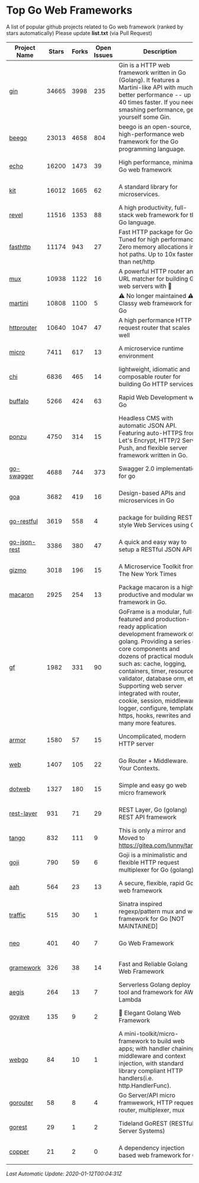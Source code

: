 # Top Go Web Frameworks
A list of popular github projects related to Go web framework (ranked by stars automatically)
Please update **list.txt** (via Pull Request)

| Project Name | Stars | Forks | Open Issues | Description | Last Commit |
| ------------ | ----- | ----- | ----------- | ----------- | ----------- |
| [gin](https://github.com/gin-gonic/gin) | 34665 | 3998 | 235 | Gin is a HTTP web framework written in Go (Golang). It features a Martini-like API with much better performance -- up to 40 times faster. If you need smashing performance, get yourself some Gin. | 2020-01-07 17:48:28 |
| [beego](https://github.com/astaxie/beego) | 23013 | 4658 | 804 | beego is an open-source, high-performance web framework for the Go programming language. | 2019-11-29 10:43:02 |
| [echo](https://github.com/labstack/echo) | 16200 | 1473 | 39 | High performance, minimalist Go web framework | 2020-01-08 21:40:52 |
| [kit](https://github.com/go-kit/kit) | 16012 | 1665 | 62 | A standard library for microservices. | 2020-01-11 01:56:02 |
| [revel](https://github.com/revel/revel) | 11516 | 1353 | 88 | A high productivity, full-stack web framework for the Go language. | 2018-10-30 13:23:52 |
| [fasthttp](https://github.com/valyala/fasthttp) | 11174 | 943 | 27 | Fast HTTP package for Go. Tuned for high performance. Zero memory allocations in hot paths. Up to 10x faster than net/http | 2020-01-10 15:41:16 |
| [mux](https://github.com/gorilla/mux) | 10938 | 1122 | 16 | A powerful HTTP router and URL matcher for building Go web servers with 🦍 | 2019-11-21 17:05:00 |
| [martini](https://github.com/go-martini/martini) | 10808 | 1100 | 5 | ⚠️ No longer maintained ⚠️  Classy web framework for Go | 2017-01-21 21:58:54 |
| [httprouter](https://github.com/julienschmidt/httprouter) | 10640 | 1047 | 47 | A high performance HTTP request router that scales well | 2020-01-11 22:00:01 |
| [micro](https://github.com/micro/micro) | 7411 | 617 | 13 | A microservice runtime environment | 2020-01-10 23:22:15 |
| [chi](https://github.com/go-chi/chi) | 6836 | 465 | 14 | lightweight, idiomatic and composable router for building Go HTTP services | 2020-01-11 21:18:41 |
| [buffalo](https://github.com/gobuffalo/buffalo) | 5266 | 424 | 63 | Rapid Web Development w/ Go | 2019-12-06 14:19:49 |
| [ponzu](https://github.com/ponzu-cms/ponzu) | 4750 | 314 | 15 | Headless CMS with automatic JSON API. Featuring auto-HTTPS from Let's Encrypt, HTTP/2 Server Push, and flexible server framework written in Go. | 2020-01-02 00:14:32 |
| [go-swagger](https://github.com/go-swagger/go-swagger) | 4688 | 744 | 373 | Swagger 2.0 implementation for go | 2020-01-10 19:13:18 |
| [goa](https://github.com/goadesign/goa) | 3682 | 419 | 16 | Design-based APIs and microservices in Go | 2020-01-07 18:26:51 |
| [go-restful](https://github.com/emicklei/go-restful) | 3619 | 558 | 4 | package for building REST-style Web Services using Go | 2019-10-27 20:07:54 |
| [go-json-rest](https://github.com/ant0ine/go-json-rest) | 3386 | 380 | 47 | A quick and easy way to setup a RESTful JSON API | 2017-09-13 04:12:08 |
| [gizmo](https://github.com/nytimes/gizmo) | 3018 | 196 | 15 | A Microservice Toolkit from The New York Times | 2019-12-20 17:17:13 |
| [macaron](https://github.com/go-macaron/macaron) | 2925 | 254 | 13 | Package macaron is a high productive and modular web framework in Go. | 2019-10-19 23:13:54 |
| [gf](https://github.com/gogf/gf) | 1982 | 331 | 90 | GoFrame is a modular, full-featured and production-ready application development framework of golang. Providing a series of core components and dozens of practical modules, such as: cache, logging, containers, timer, resource, validator, database orm, etc. Supporting web server integrated with router, cookie, session, middleware, logger, configure, template, https, hooks, rewrites and many more features.  | 2020-01-11 02:40:13 |
| [armor](https://github.com/labstack/armor) | 1580 | 57 | 15 | Uncomplicated, modern HTTP server | 2019-08-03 18:10:09 |
| [web](https://github.com/gocraft/web) | 1407 | 105 | 22 | Go Router + Middleware. Your Contexts. | 2019-02-07 15:06:52 |
| [dotweb](https://github.com/devfeel/dotweb) | 1327 | 180 | 15 | Simple and easy go web micro framework | 2019-12-01 08:01:18 |
| [rest-layer](https://github.com/rs/rest-layer) | 931 | 71 | 29 | REST Layer, Go (golang) REST API framework | 2019-12-05 10:17:11 |
| [tango](https://github.com/lunny/tango) | 832 | 111 | 9 | This is only a mirror and Moved to https://gitea.com/lunny/tango | 2019-05-17 03:31:10 |
| [goji](https://github.com/goji/goji) | 790 | 59 | 6 | Goji is a minimalistic and flexible HTTP request multiplexer for Go (golang) | 2019-01-26 23:58:29 |
| [aah](https://github.com/go-aah/aah) | 564 | 23 | 13 | A secure, flexible, rapid Go web framework | 2019-10-12 08:09:30 |
| [traffic](https://github.com/gravityblast/traffic) | 515 | 30 | 1 | Sinatra inspired regexp/pattern mux and web framework for Go [NOT MAINTAINED] | 2015-11-26 21:31:07 |
| [neo](https://github.com/ivpusic/neo) | 401 | 40 | 7 | Go Web Framework | 2017-08-14 23:54:31 |
| [gramework](https://github.com/gramework/gramework) | 326 | 38 | 14 | Fast and Reliable Golang Web Framework | 2019-06-28 11:08:04 |
| [aegis](https://github.com/tmaiaroto/aegis) | 264 | 13 | 7 | Serverless Golang deploy tool and framework for AWS Lambda | 2019-07-28 17:59:41 |
| [goyave](https://github.com/System-Glitch/goyave) | 135 | 9 | 2 | :pear: Elegant Golang Web Framework | 2020-01-11 21:49:55 |
| [webgo](https://github.com/bnkamalesh/webgo) | 84 | 10 | 1 | A mini-toolkit/micro-framework to build web apps; with handler chaining, middleware and context injection, with standard library compliant HTTP handlers(i.e. http.HandlerFunc). | 2019-10-16 03:42:32 |
| [gorouter](https://github.com/vardius/gorouter) | 58 | 8 | 4 | Go Server/API micro framwework, HTTP request router, multiplexer, mux | 2019-12-10 10:02:47 |
| [gorest](https://github.com/tideland/gorest) | 29 | 1 | 2 | Tideland GoREST (RESTful Server Systems) | 2017-11-10 13:00:37 |
| [copper](https://github.com/tusharsoni/copper) | 21 | 2 | 0 | A dependency injection based web framework for Go | 2019-08-26 23:39:11 |

*Last Automatic Update: 2020-01-12T00:04:31Z*